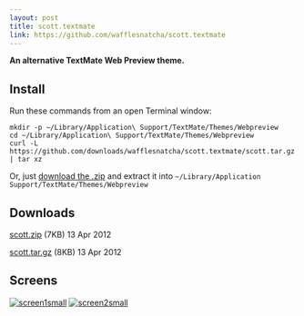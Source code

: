 ```yaml
---
layout: post
title: scott.textmate
link: https://github.com/wafflesnatcha/scott.textmate
---
```


**An alternative TextMate Web Preview theme.**

## Install

Run these commands from an open Terminal window:

	mkdir -p ~/Library/Application\ Support/TextMate/Themes/Webpreview
	cd ~/Library/Application\ Support/TextMate/Themes/Webpreview
	curl -L https://github.com/downloads/wafflesnatcha/scott.textmate/scott.tar.gz | tar xz

Or, just [download the .zip][.zip] and extract it into `~/Library/Application Support/TextMate/Themes/Webpreview`

## Downloads

[scott.zip][.zip] (7KB) 13 Apr 2012

[scott.tar.gz][.tar.gz] (8KB) 13 Apr 2012

## Screens

[![screen1small][]][screen1]
[![screen2small][]][screen2]

[source]: https://github.com/wafflesnatcha/scott.textmate

[.zip]: https://github.com/downloads/wafflesnatcha/scott.textmate/scott.zip
[.tar.gz]: https://github.com/downloads/wafflesnatcha/scott.textmate/scott.tar.gz

[screen1small]: http://github.com/wafflesnatcha/scott.textmate/raw/master/files/screens/1small.png
[screen2small]: http://github.com/wafflesnatcha/scott.textmate/raw/master/files/screens/2small.png

[screen1]: http://github.com/wafflesnatcha/scott.textmate/raw/master/files/screens/1.png
[screen2]: http://github.com/wafflesnatcha/scott.textmate/raw/master/files/screens/2.png